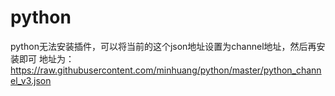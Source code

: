 # python
python无法安装插件，可以将当前的这个json地址设置为channel地址，然后再安装即可
地址为：https://raw.githubusercontent.com/minhuang/python/master/python_channel_v3.json
